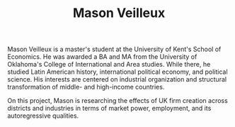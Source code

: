﻿---
# Display name
title: Mason Veilleux 

# Username (this should match the folder name)
#authors:
#- Mason Veilleux 

# Is this the primary user of the site?
superuser: true
#weight: 4

# Role/position
role: Research Assistant

# Organizations/Affiliations
organizations:
- name: University of Kent
  url: ""

# Short bio (displayed in user profile at end of posts)
#bio:  

#interests:


# Social/Academic Networking
# For available icons, see: https://sourcethemes.com/academic/docs/page-builder/#icons
#   For an email link, use "fas" icon pack, "envelope" icon, and a link in the
#   form "mailto:your-email@example.com" or "#contact" for contact widget.
social:
- icon: envelope
  icon_pack: fas
  link: 'mailto:mv308@kent.ac.uk'

# Link to a PDF of your resume/CV from the About widget.
# To enable, copy your resume/CV to `static/files/cv.pdf` and uncomment the lines below.
# - icon: cv
#   icon_pack: ai
#   link: files/cv.pdf

# Enter email to display Gravatar (if Gravatar enabled in Config)
email: "mv308@kent.ac.uk"

# Organizational groups that you belong to (for People widget)
#   Set this to `[]` or comment out if you are not using People widget.
user_groups:
- Research Assistants

---

Mason Veilleux is a master's student at the University of Kent's School of Economics. He was awarded a BA and MA from the University of Oklahoma's College of International and Area studies. While there, he studied Latin American history, international political economy, and political science. His interests are centered on industrial organization and structural transformation of middle- and high-income countries. 

On this project, Mason is researching the effects of UK firm creation across districts and industries in terms of market power, employment, and its autoregressive qualities.
